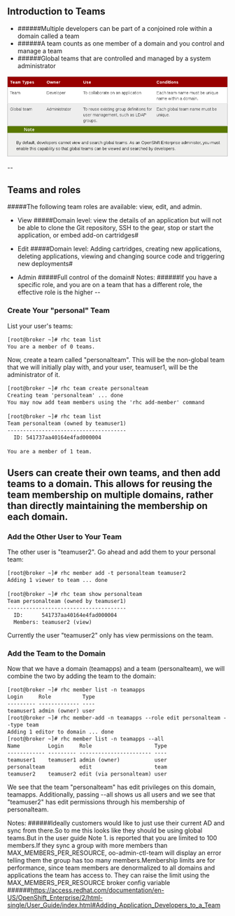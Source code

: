 ## Introduction to Teams
* ######Multiple developers can be part of a conjoined role within a domain called a team
* ######A team counts as one member of a domain and you control and manage a team
* ######Global teams that are controlled and managed by a system administrator

![Team](../images/team.png) <!-- .element: class="stretch" -->

--
## Teams and roles
#####The following team roles are available: view, edit, and admin.

* View
#####Domain level: view the details of an application but will not be able to clone the Git repository, SSH to the gear, stop or start the application, or embed add-on cartridges#

* Edit
#####Domain level: Adding cartridges, creating new applications, deleting applications, viewing and changing source code and triggering new deployments#

* Admin
#####Full control of the domain#
Notes:
######If you have a specific role, and you are on a team that has a different role, the effective role is the higher 
--
### Create Your "personal" Team
List your user's teams:

    [root@broker ~]# rhc team list
    You are a member of 0 teams.

Now, create a team called "personalteam". This will be the non-global team that
we will initially play with, and your user, teamuser1, will be the administrator
of it.

    [root@broker ~]# rhc team create personalteam
    Creating team 'personalteam' ... done
    You may now add team members using the 'rhc add-member' command

    [root@broker ~]# rhc team list
    Team personalteam (owned by teamuser1)
    --------------------------------------
      ID: 541737aa40164e4fad000004

    You are a member of 1 team.

Users can create their own teams, and then add teams to a domain. This allows
for reusing the team membership on multiple domains, rather than directly
maintaining the membership on each domain.
--
### Add the Other User to Your Team
The other user is "teamuser2". Go ahead and add them to your personal team:

    [root@broker ~]# rhc member add -t personalteam teamuser2
    Adding 1 viewer to team ... done

    [root@broker ~]# rhc team show personalteam
    Team personalteam (owned by teamuser1)
    --------------------------------------
      ID:      541737aa40164e4fad000004
      Members: teamuser2 (view)

Currently the user "teamuser2" only has view permissions on the team.

### Add the Team to the Domain
Now that we have a domain (teamapps) and a team (personalteam), we will combine
the two by adding the team to the domain:

    [root@broker ~]# rhc member list -n teamapps
    Login     Role          Type
    --------- ------------- ----
    teamuser1 admin (owner) user
    [root@broker ~]# rhc member-add -n teamapps --role edit personalteam --type team
    Adding 1 editor to domain ... done
    [root@broker ~]# rhc member list -n teamapps --all
    Name         Login     Role                    Type
    ------------ --------- ----------------------- ----
    teamuser1    teamuser1 admin (owner)           user
    personalteam           edit                    team
    teamuser2    teamuser2 edit (via personalteam) user

We see that the team "personalteam" has edit privileges on this domain,
teamapps. Additionally, passing --all shows us all users and we see that
"teamuser2" has edit permissions through his membership of personalteam.

Notes:
######Ideally customers would like to just use their current AD and sync from there.So to me this looks like they should be using global teams.But in the user guide Note 1. is reported that you are limited to 100 members.If they sync a group with more members than MAX_MEMBERS_PER_RESOURCE, oo-admin-ctl-team will display an error telling them the group has too many members.Membership limits are for performance, since team members are denormalized to all domains and applications the team has access to. They can raise the limit using the MAX_MEMBERS_PER_RESOURCE broker config variable
######https://access.redhat.com/documentation/en-US/OpenShift_Enterprise/2/html-single/User_Guide/index.html#Adding_Application_Developers_to_a_Team
